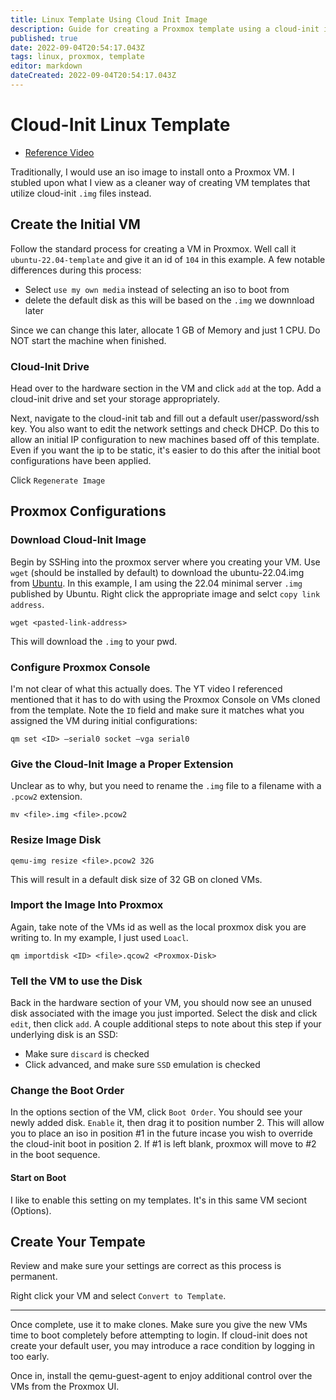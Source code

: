```yaml
---
title: Linux Template Using Cloud Init Image
description: Guide for creating a Proxmox template using a cloud-init image. 
published: true
date: 2022-09-04T20:54:17.043Z
tags: linux, proxmox, template
editor: markdown
dateCreated: 2022-09-04T20:54:17.043Z
---
```


# Cloud-Init Linux Template

- [Reference Video](https://www.youtube.com/watch?v=MJgIm03Jxdo&t=1137s)

Traditionally, I would use an iso image to install onto a Proxmox VM. I stubled upon what I view as a cleaner way of creating VM templates that utilize cloud-init `.img` files instead. 

## Create the Initial VM

Follow the standard process for creating a VM in Proxmox. Well call it `ubuntu-22.04-template` and give it an id of `104` in this example. A few notable differences during this process: 

- Select `use my own media` instead of selecting an iso to boot from
- delete the default disk as this will be based on the `.img` we downnload later

Since we can change this later, allocate 1 GB of Memory and just 1 CPU. Do NOT start the machine when finished. 

### Cloud-Init Drive

Head over to the hardware section in the VM and click `add` at the top. Add a cloud-init drive and set your storage appropriately. 

Next, navigate to the cloud-init tab and fill out a default user/password/ssh key. You also want to edit the network settings and check DHCP. Do this to allow an initial IP configuration to new machines based off of this template. Even if you want the ip to be static, it's easier to do this after the initial boot configurations have been applied. 

Click `Regenerate Image`

## Proxmox Configurations

### Download Cloud-Init Image

Begin by SSHing into the proxmox server where you creating your VM. Use `wget` (should be installed by default) to download the ubuntu-22.04.img from [Ubuntu](https://cloud-images.ubuntu.com/minimal/releases/jammy/release-20220420/). In this example, I am using the 22.04 minimal server `.img` published by Ubuntu. Right click the appropriate image and selct `copy link address`. 

```
wget <pasted-link-address>
```

This will download the `.img` to your pwd. 

### Configure Proxmox Console

I'm not clear of what this actually does. The YT video I referenced mentioned that it has to do with using the Proxmox Console on VMs cloned from the template. Note the `ID` field and make sure it matches what you assigned the VM during initial configurations:

```
qm set <ID> —serial0 socket —vga serial0
```

### Give the Cloud-Init Image a Proper Extension

Unclear as to why, but you need to rename the `.img` file to a filename with a `.pcow2` extension. 

```
mv <file>.img <file>.pcow2
```

### Resize Image Disk

```
qemu-img resize <file>.pcow2 32G
```

This will result in a default disk size of 32 GB on cloned VMs. 


### Import the Image Into Proxmox

Again, take note of the VMs id as well as the local proxmox disk you are writing to. In my example, I just used `Loacl`.

```
qm importdisk <ID> <file>.qcow2 <Proxmox-Disk>
```

### Tell the VM to use the Disk

Back in the hardware section of your VM, you should now see an unused disk associated with the image you just imported. Select the disk and click `edit`, then click `add`. A couple additional steps to note about this step if your underlying disk is an SSD:

- Make sure `discard` is checked
- Click advanced, and make sure `SSD` emulation is checked

### Change the Boot Order

In the options section of the VM, click `Boot Order`. You should see your newly added disk. `Enable` it, then drag it to position number 2. This will allow you to place an iso in position #1 in the future incase you wish to override the cloud-init boot in position 2. If #1 is left blank, proxmox will move to #2 in the boot sequence. 

#### Start on Boot

I like to enable this setting on my templates. It's in this same VM seciont (Options).

## Create Your Tempate

Review and make sure your settings are correct as this process is permanent. 

Right click your VM and select `Convert to Template`.

---

Once complete, use it to make clones. Make sure you give the new VMs time to boot completely before attempting to login. If cloud-init does not create your default user, you may introduce a race condition by logging in too early. 

Once in, install the qemu-guest-agent to enjoy additional control over the VMs from the Proxmox UI. 